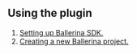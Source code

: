 ## Using the plugin

1. [Setting up Ballerina SDK.](setting-up-ballerina-sdk/README.md#setting-up-ballerina-sdk)
2. [Creating a new Ballerina project.](new-ballerina-project/README.md#create-new-ballerina-project)

